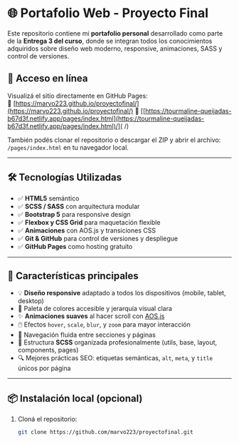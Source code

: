 # 🌐 Portafolio Web - Proyecto Final

Este repositorio contiene mi **portafolio personal** desarrollado como parte de la **Entrega 3 del curso**, donde se integran todos los conocimientos adquiridos sobre diseño web moderno, responsive, animaciones, SASS y control de versiones.

## 🚀 Acceso en línea

Visualizá el sitio directamente en GitHub Pages:  
🔗 [https://marvo223.github.io/proyectofinal/](https://marvo223.github.io/proyectofinal/)
🔗 [[https://tourmaline-queijadas-b67d3f.netlify.app/pages/index.html](https://tourmaline-queijadas-b67d3f.netlify.app/pages/index.html)/]( /)

También podés clonar el repositorio o descargar el ZIP y abrir el archivo:  
`/pages/index.html` en tu navegador local.

---

## 🛠️ Tecnologías Utilizadas

- ✅ **HTML5** semántico  
- ✅ **SCSS / SASS** con arquitectura modular  
- ✅ **Bootstrap 5** para responsive design  
- ✅ **Flexbox y CSS Grid** para maquetación flexible  
- ✅ **Animaciones** con AOS.js y transiciones CSS  
- ✅ **Git & GitHub** para control de versiones y despliegue  
- ✅ **GitHub Pages** como hosting gratuito  

---

## 🎯 Características principales

- 💡 **Diseño responsive** adaptado a todos los dispositivos (mobile, tablet, desktop)  
- 🎨 Paleta de colores accesible y jerarquía visual clara  
- ✨ **Animaciones suaves** al hacer scroll con [AOS.js](https://michalsnik.github.io/aos/)  
- 🖱️ Efectos `hover`, `scale`, `blur`, y `zoom` para mayor interacción  
- 📄 Navegación fluida entre secciones y páginas  
- 🧩 Estructura **SCSS** organizada profesionalmente (utils, base, layout, components, pages)  
- 🔍 Mejores prácticas SEO: etiquetas semánticas, `alt`, `meta`, y `title` únicos por página  

---

## 📦 Instalación local (opcional)

1. Cloná el repositorio:
   ```bash
   git clone https://github.com/marvo223/proyectofinal.git
